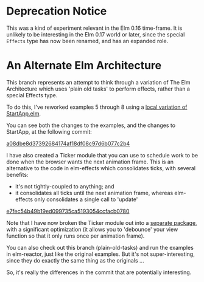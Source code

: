 # Deprecation Notice

This was a kind of experiment relevant in the Elm 0.16 time-frame. It is unlikely to be
interesting in the Elm 0.17 world or later, since the special `Effects` type has now
been renamed, and has an expanded role.

# An Alternate Elm Architecture

This branch represents an attempt to think through a variation of The Elm Architecture
which uses 'plain old tasks' to perform effects, rather than a special Effects type.

To do this, I've reworked examples 5 through 8 using a 
[local variation of StartApp.elm](start-app/StartApp.elm). 

You can see both the changes to the examples, and the changes to StartApp, at the
following commit:

[a08dbe8d37392684174af18df08c97d6b077c2b4](https://github.com/rgrempel/elm-architecture-tutorial/commit/a08dbe8d37392684174af18df08c97d6b077c2b4)

I have also created a Ticker module that you can use to schedule work to be
done when the browser wants the next animation frame. This is an alternative
to the code in elm-effects which consolidates ticks, with several benefits:

* it's not tightly-coupled to anything; and
* it consolidates all ticks until the next animation frame, whereas elm-effects
  only consolidates a single call to 'update'

[e7fec54b49b19ed099735ca5193054ccfacb0780](https://github.com/rgrempel/elm-architecture-tutorial/commit/e7fec54b49b19ed099735ca5193054ccfacb0780)

Note that I have now broken the Ticker module out into a
[separate package](https://github.com/rgrempel/elm-ticker),
with a significant optimization (it allows you to 'debounce' your view function
so that it only runs once per animation frame).

You can also check out this branch (plain-old-tasks) and run the examples in
elm-reactor, just like the original examples. But it's not super-interesting,
since they do exactly the same thing as the originals ...

So, it's really the differences in the commit that are potentially interesting.
